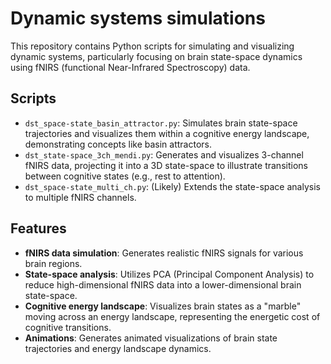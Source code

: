 # Dynamic systems simulations

This repository contains Python scripts for simulating and visualizing dynamic systems, particularly focusing on brain state-space dynamics using fNIRS (functional Near-Infrared Spectroscopy) data.

## Scripts

-   `dst_space-state_basin_attractor.py`: Simulates brain state-space trajectories and visualizes them within a cognitive energy landscape, demonstrating concepts like basin attractors.
-   `dst_state-space_3ch_mendi.py`: Generates and visualizes 3-channel fNIRS data, projecting it into a 3D state-space to illustrate transitions between cognitive states (e.g., rest to attention).
-   `dst_space-state_multi_ch.py`: (Likely) Extends the state-space analysis to multiple fNIRS channels.

## Features

-   **fNIRS data simulation**: Generates realistic fNIRS signals for various brain regions.
-   **State-space analysis**: Utilizes PCA (Principal Component Analysis) to reduce high-dimensional fNIRS data into a lower-dimensional brain state-space.
-   **Cognitive energy landscape**: Visualizes brain states as a "marble" moving across an energy landscape, representing the energetic cost of cognitive transitions.
-   **Animations**: Generates animated visualizations of brain state trajectories and energy landscape dynamics.